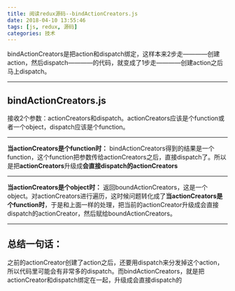 ```yaml
---
title: 阅读redux源码--bindActionCreators.js
date: 2018-04-10 13:55:46
tags: [js, redux, 源码]
categories: 技术
---
```

bindActionCreators是把action和dispatch绑定，这样本来2步走————创建action，然后dispatch————的代码，就变成了1步走————创建action之后马上dispatch。
<!-- more -->
---
## bindActionCreators.js ##
接收2个参数：actionCreators和dispatch。actionCreators应该是个function或者一个object，dispatch应该是个function。


----------
**当actionCreators是个function时：**
bindActionCreators得到的结果是一个function，这个function把参数传给actionCreators之后，直接dispatch了。所以是把**actionCreators**升级成**会直接dispatch的actionCreators**


----------
**当actionCreators是个object时：**
返回boundActionCreators，这是一个object。对actionCreators进行遍历，这时候问题转化成了**当actionCreators是个function时**，于是和上面一样的处理，把当前的actionCreator升级成会直接dispatch的actionCreator，然后赋给boundActionCreators。


----------

总结一句话：
------
之前的actionCreator创建了action之后，还要用dispatch来分发掉这个action，所以代码里可能会有非常多的dispatch。而bindActionCreators，就是把actionCreator和dispatch绑定在一起，升级成会直接dispatch的